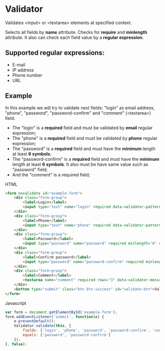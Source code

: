 # Validator

Validates &lt;input&gt; or &lt;textarea&gt; elements at specified context.

Selects all fields by **name** attribute. Checks for **require** and **minlength** attribute. It also can check each field value by a **regular expression**.

## Supported regular expressions:

- E-mail
- IP address
- Phone number
- URL

## Example

In this example we will try to validate next fields: "login" as email address, "phone", "password", "password-confirm" and "comment" (&lt;textarea&gt;) field.

- The "login" is a **required** field and must be validated by **email** regular expression;
- The "phone" is a **required** field and must be validated by **phone** regular expression;
- The "password" is a **required** field and must have the **minimum** length at least **6 symbols**;
- The "password-confirm" is a **required** field and must have the **minimum** length at least **6 symbols**. It also must be have same value such as "password" field;
- And the "comment" is a required field;

HTML

```html
<form novalidate id="example-form">
    <div class="form-group">
        <label>Login</label>
        <input type="text" name="login" required data-validator-pattern="email" data-validator-messages='{ "pattern": "Invalid email address", "required": "This is a required field" }' class="form-control" />
    </div>
    <div class="form-group">
        <label>Phone</label>
        <input type="text" name="phone" required data-validator-pattern="phone" data-validator-messages='{ "pattern": "Invalid phone number", "required": "This is a required field" }' class="form-control" />
    </div>
    <div class="form-group">
        <label>Password</label>
        <input type="password" name="password" required minlength="6" data-validator-messages='{ "equals": "Password mismatch", "minlength": "Too short password", "required": "This is a required field" }' class="form-control" />
    </div>
    <div class="form-group">
        <label>Confirm password</label>
        <input type="password" name="password-confirm" required minlength="6" data-validator-messages='{ "equals": "Password mismatch", "minlength": "Too short password", "required": "This is a required field" }' class="form-control" />
    </div>
    <div class="form-group">
        <label>Comment</label>
        <textarea name="comment" required rows="3" data-validator-messages='{ "required": "This is a required field" }' class="form-control"></textarea>
    </div>
    <button type="submit" class="btn btn-success" id="validate-btn">Validate</button>
</form>
```

Javascript

```javascript
var form = document.getElementById('example-form');
form.addEventListener('submit', function(e) {
    e.preventDefault();
    Validator.validate(this, {
        fields: ['login', 'phone', 'password', 'password-confirm', 'comment'],
        equals: ['password', 'password-confirm']
    });
}, false);
```
